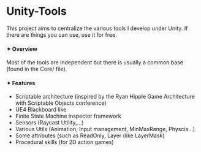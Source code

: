 # Unity-Tools
This project aims to centralize the various tools I develop under Unity. 
If there are things you can use, use it for free.

#### ✦ Overview
Most of the tools are independent but there is usually a common base (found in the Core/ file).

#### ✦ Features
* Scriptable architecture (inspired by the Ryan Hipple Game Architecture with Scriptable Objects conference)
* UE4 Blackboard like
* Finite State Machine inspector framework
* Sensors (Raycast Utility,...)
* Various Utils (Animation, Input management, MinMaxRange, Physcis...)
* Some attributes (such as ReadOnly, Layer (like LayerMask)
* Procedural skills (for 2D action games)
